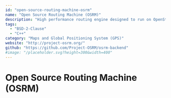 ```yaml
---
id: "open-source-routing-machine-osrm"
name: "Open Source Routing Machine (OSRM)"
description: "High performance routing engine designed to run on OpenStreetMap data and offering an HTTP API, C++ library interface, and Nodejs wrapper."
tags:
  - "BSD-2-Clause"
  - "C++"
category: "Maps and Global Positioning System (GPS)"
website: "http://project-osrm.org/"
github: "https://github.com/Project-OSRM/osrm-backend"
#image: "/placeholder.svg?height=300&width=400"
---
```


# Open Source Routing Machine (OSRM)
